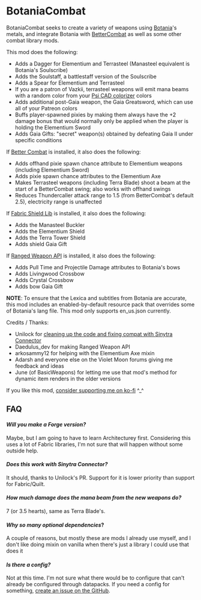 # BotaniaCombat

BotaniaCombat seeks to create a variety of weapons using [Botania](https://www.curseforge.com/minecraft/mc-mods/botania)'s metals, and integrate Botania with [BetterCombat](https://www.curseforge.com/minecraft/mc-mods/better-combat-by-daedelus) as well as some other combat library mods.

This mod does the following:

- Adds a Dagger for Elementium and Terrasteel (Manasteel equivalent is Botania's Soulscribe)
- Adds the Soulstaff, a battlestaff version of the Soulscribe
- Adds a Spear for Elementium and Terrasteel
- If you are a patron of Vazkii, terrasteel weapons will emit mana beams with a random color from your [Psi CAD colorizer](https://github.com/VazkiiMods/Psi/blob/master/contributors.properties) colors
- Adds additional post-Gaia weapon, the Gaia Greatsword, which can use all of your Patreon colors
- Buffs player-spawned pixies by making them always have the +2 damage bonus that would normally only be applied when the player is holding the Elementium Sword
- Adds Gaia Gifts: "secret" weapon(s) obtained by defeating Gaia II under specific conditions

If [Better Combat](https://www.curseforge.com/minecraft/mc-mods/better-combat-by-daedelus) is installed, it also does the following:

- Adds offhand pixie spawn chance attribute to Elementium weapons (including Elementium Sword)
- Adds pixie spawn chance attributes to the Elementium Axe
- Makes Terrasteel weapons (including Terra Blade) shoot a beam at the start of a BetterCombat swing; also works with offhand swings
- Reduces Thundercaller attack range to 1.5 (from BetterCombat's default 2.5), electricity range is unaffected

If [Fabric Shield Lib](https://www.curseforge.com/minecraft/mc-mods/fabric-shield-lib) is installed, it also does the following:
- Adds the Manasteel Buckler
- Adds the Elementium Shield
- Adds the Terra Tower Shield
- Adds shield Gaia Gift

If [Ranged Weapon API](https://www.curseforge.com/minecraft/mc-mods/ranged-weapon-api) is installed, it also does the following:
- Adds Pull Time and Projectile Damage attributes to Botania's bows
- Adds Livingwood Crossbow
- Adds Crystal Crossbow
- Adds bow Gaia Gift

**NOTE**: To ensure that the Lexica and subtitles from Botania are accurate, this mod includes an enabled-by-default resource pack that overrides some of Botania's lang file.
This mod only supports en_us.json currently.

Credits / Thanks:
- Unilock for [cleaning up the code and fixing compat with Sinytra Connector](https://github.com/Partonetrain/botaniacombat/pull/1)
- Daedulus_dev for making Ranged Weapon API
- arkosammy12 for helping with the Elementium Axe mixin
- Adarsh and everyone else on the Violet Moon forums giving me feedback and ideas
- June (of BasicWeapons) for letting me use that mod's method for dynamic item renders in the older versions

If you like this mod, [consider supporting me on ko-fi](https://ko-fi.com/partonetrain) ^_^

## FAQ
####  *Will you make a Forge version?*
Maybe, but I am going to have to learn Architecturey first. Considering this uses a lot of Fabric libraries, I'm not sure that will happen without some outside help.

####  *Does this work with Sinytra Connector?*
It should, thanks to Unilock's PR. Support for it is lower priority than support for Fabric/Quilt.

#### *How much damage does the mana beam from the new weapons do?*
7 (or 3.5 hearts), same as Terra Blade's.

#### *Why so many optional dependencies*?
A couple of reasons, but mostly these are mods I already use myself, and I don't like doing mixin on vanilla when there's just a library I could use that does it

#### *Is there a config?*
Not at this time. I'm not sure what there would be to configure that can't already be configured through datapacks. If you need a config for something, [create an issue on the GitHub](https://github.com/Partonetrain/botaniacombat/issues).
